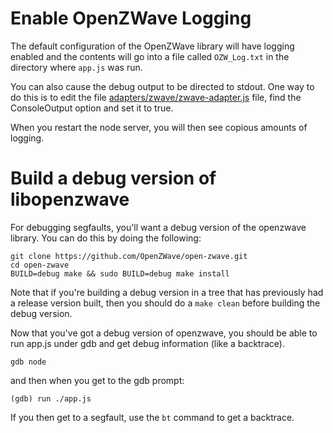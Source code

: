 # Enable OpenZWave Logging

The default configuration of the OpenZWave library will have logging enabled and the contents will go into a file called `OZW_Log.txt` in the directory where `app.js` was run.

You can also cause the debug output to be directed to stdout. One way to do this is to edit the file [adapters/zwave/zwave-adapter.js](https://github.com/moziot/gateway/blob/2580d6fd45c4d3bfdeb70bbd6e8fe79cb78f197b/adapters/zwave/zwave-adapter.js#L32) file, find the ConsoleOutput option and set it to true.

When you restart the node server, you will then see copious amounts of logging.

# Build a debug version of libopenzwave

For debugging segfaults, you'll want a debug version of the openzwave library. You can do this by doing the following:
```
git clone https://github.com/OpenZWave/open-zwave.git
cd open-zwave
BUILD=debug make && sudo BUILD=debug make install
```
Note that if you're building a debug version in a tree that has previously had a release version built, then you should do a `make clean` before building the debug version.

Now that you've got a debug version of openzwave, you should be able to run app.js under gdb and get debug information (like a backtrace).
```
gdb node
```
and then when you get to the gdb prompt:
```
(gdb) run ./app.js
```

If you then get to a segfault, use the `bt` command to get a backtrace.
